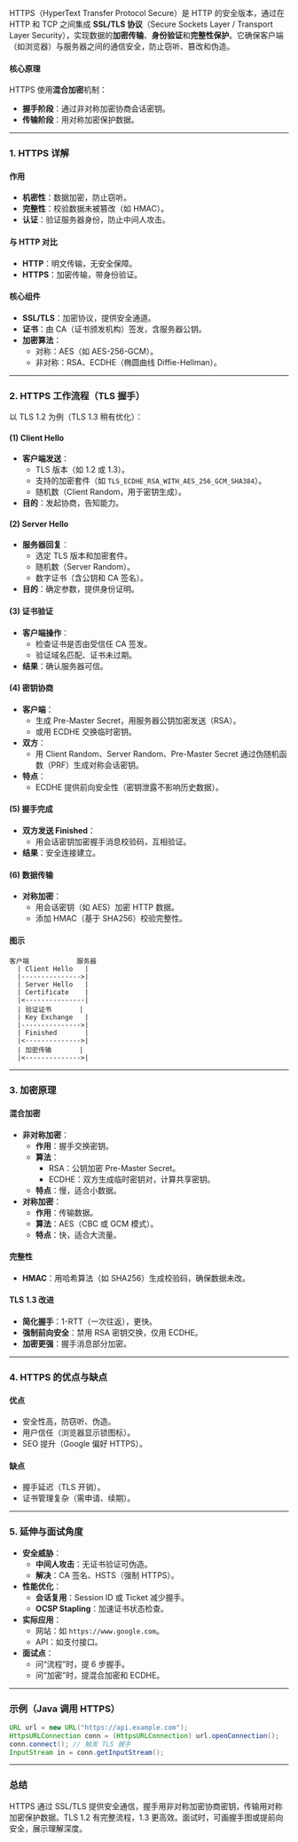 
HTTPS（HyperText Transfer Protocol Secure）是 HTTP 的安全版本，通过在 HTTP 和 TCP 之间集成 **SSL/TLS 协议**（Secure Sockets Layer / Transport Layer Security），实现数据的**加密传输**、**身份验证**和**完整性保护**。它确保客户端（如浏览器）与服务器之间的通信安全，防止窃听、篡改和伪造。

#### 核心原理
HTTPS 使用**混合加密**机制：
- **握手阶段**：通过非对称加密协商会话密钥。
- **传输阶段**：用对称加密保护数据。

---

### 1. HTTPS 详解
#### 作用
- **机密性**：数据加密，防止窃听。
- **完整性**：校验数据未被篡改（如 HMAC）。
- **认证**：验证服务器身份，防止中间人攻击。

#### 与 HTTP 对比
- **HTTP**：明文传输，无安全保障。
- **HTTPS**：加密传输，带身份验证。

#### 核心组件
- **SSL/TLS**：加密协议，提供安全通道。
- **证书**：由 CA（证书颁发机构）签发，含服务器公钥。
- **加密算法**：
  - 对称：AES（如 AES-256-GCM）。
  - 非对称：RSA、ECDHE（椭圆曲线 Diffie-Hellman）。

---

### 2. HTTPS 工作流程（TLS 握手）
以 TLS 1.2 为例（TLS 1.3 稍有优化）：

#### (1) Client Hello
- **客户端发送**：
  - TLS 版本（如 1.2 或 1.3）。
  - 支持的加密套件（如 `TLS_ECDHE_RSA_WITH_AES_256_GCM_SHA384`）。
  - 随机数（Client Random，用于密钥生成）。
- **目的**：发起协商，告知能力。

#### (2) Server Hello
- **服务器回复**：
  - 选定 TLS 版本和加密套件。
  - 随机数（Server Random）。
  - 数字证书（含公钥和 CA 签名）。
- **目的**：确定参数，提供身份证明。

#### (3) 证书验证
- **客户端操作**：
  - 检查证书是否由受信任 CA 签发。
  - 验证域名匹配、证书未过期。
- **结果**：确认服务器可信。

#### (4) 密钥协商
- **客户端**：
  - 生成 Pre-Master Secret，用服务器公钥加密发送（RSA）。
  - 或用 ECDHE 交换临时密钥。
- **双方**：
  - 用 Client Random、Server Random、Pre-Master Secret 通过伪随机函数（PRF）生成对称会话密钥。
- **特点**：
  - ECDHE 提供前向安全性（密钥泄露不影响历史数据）。

#### (5) 握手完成
- **双方发送 Finished**：
  - 用会话密钥加密握手消息校验码，互相验证。
- **结果**：安全连接建立。

#### (6) 数据传输
- **对称加密**：
  - 用会话密钥（如 AES）加密 HTTP 数据。
  - 添加 HMAC（基于 SHA256）校验完整性。

#### 图示
```
客户端            服务器
  | Client Hello   |
  |--------------->|
  | Server Hello   |
  | Certificate    |
  |<---------------|
  | 验证证书       |
  | Key Exchange   |
  |--------------->|
  | Finished       |
  |<-------------->|
  | 加密传输       |
  |<-------------->|
```

---

### 3. 加密原理
#### 混合加密
- **非对称加密**：
  - **作用**：握手交换密钥。
  - **算法**：
    - RSA：公钥加密 Pre-Master Secret。
    - ECDHE：双方生成临时密钥对，计算共享密钥。
  - **特点**：慢，适合小数据。
- **对称加密**：
  - **作用**：传输数据。
  - **算法**：AES（CBC 或 GCM 模式）。
  - **特点**：快，适合大流量。

#### 完整性
- **HMAC**：用哈希算法（如 SHA256）生成校验码，确保数据未改。

#### TLS 1.3 改进
- **简化握手**：1-RTT（一次往返），更快。
- **强制前向安全**：禁用 RSA 密钥交换，仅用 ECDHE。
- **加密更强**：握手消息部分加密。

---

### 4. HTTPS 的优点与缺点
#### 优点
- 安全性高，防窃听、伪造。
- 用户信任（浏览器显示锁图标）。
- SEO 提升（Google 偏好 HTTPS）。

#### 缺点
- 握手延迟（TLS 开销）。
- 证书管理复杂（需申请、续期）。

---

### 5. 延伸与面试角度
- **安全威胁**：
  - **中间人攻击**：无证书验证可伪造。
  - **解决**：CA 签名、HSTS（强制 HTTPS）。
- **性能优化**：
  - **会话复用**：Session ID 或 Ticket 减少握手。
  - **OCSP Stapling**：加速证书状态检查。
- **实际应用**：
  - 网站：如 `https://www.google.com`。
  - API：如支付接口。
- **面试点**：
  - 问“流程”时，提 6 步握手。
  - 问“加密”时，提混合加密和 ECDHE。

---

### 示例（Java 调用 HTTPS）
```java
URL url = new URL("https://api.example.com");
HttpsURLConnection conn = (HttpsURLConnection) url.openConnection();
conn.connect(); // 触发 TLS 握手
InputStream in = conn.getInputStream();
```

---

### 总结
HTTPS 通过 SSL/TLS 提供安全通信，握手用非对称加密协商密钥，传输用对称加密保护数据。TLS 1.2 有完整流程，1.3 更高效。面试时，可画握手图或提前向安全，展示理解深度。